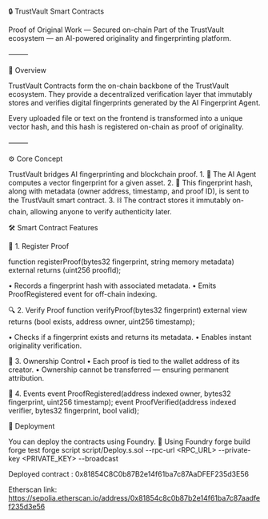 🔒 TrustVault Smart Contracts

Proof of Original Work — Secured on-chain
Part of the TrustVault ecosystem — an AI-powered originality and fingerprinting platform.

⸻

🧭 Overview

TrustVault Contracts form the on-chain backbone of the TrustVault ecosystem.
They provide a decentralized verification layer that immutably stores and verifies digital fingerprints generated by the AI Fingerprint Agent.

Every uploaded file or text on the frontend is transformed into a unique vector hash, and this hash is registered on-chain as proof of originality.

⸻

⚙️ Core Concept

TrustVault bridges AI fingerprinting and blockchain proof.
	1.	🧠 The AI Agent computes a vector fingerprint for a given asset.
	2.	🔐 This fingerprint hash, along with metadata (owner address, timestamp, and proof ID), is sent to the TrustVault smart contract.
	3.	⛓️ The contract stores it immutably on-chain, allowing anyone to verify authenticity later.


  🛠️ Smart Contract Features

🧾 1. Register Proof

function registerProof(bytes32 fingerprint, string memory metadata) external returns (uint256 proofId);

•	Records a fingerprint hash with associated metadata.
•	Emits ProofRegistered event for off-chain indexing.

🔍 2. Verify Proof
function verifyProof(bytes32 fingerprint) external view returns (bool exists, address owner, uint256 timestamp);

•	Checks if a fingerprint exists and returns its metadata.
•	Enables instant originality verification.

🪪 3. Ownership Control
	•	Each proof is tied to the wallet address of its creator.
	•	Ownership cannot be transferred — ensuring permanent attribution.

🧩 4. Events
event ProofRegistered(address indexed owner, bytes32 fingerprint, uint256 timestamp);
event ProofVerified(address indexed verifier, bytes32 fingerprint, bool valid);

🚀 Deployment

You can deploy the contracts using Foundry.
🧪 Using Foundry
forge build
forge test
forge script script/Deploy.s.sol --rpc-url <RPC_URL> --private-key <PRIVATE_KEY> --broadcast


Deployed contract : 0x81854C8C0b87B2e14f61ba7c87AaDFEF235d3E56

Etherscan link: https://sepolia.etherscan.io/address/0x81854c8c0b87b2e14f61ba7c87aadfef235d3e56


